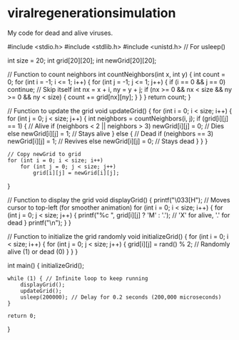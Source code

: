 # viralregenerationsimulation
My code for dead and alive viruses.

#include <stdio.h>
#include <stdlib.h>
#include <unistd.h> // For usleep()

int size = 20;
int grid[20][20];
int newGrid[20][20];

// Function to count neighbors
int countNeighbors(int x, int y) {
    int count = 0;
    for (int i = -1; i <= 1; i++) {
        for (int j = -1; j <= 1; j++) {
            if (i == 0 && j == 0) continue; // Skip itself
            int nx = x + i, ny = y + j;
            if (nx >= 0 && nx < size && ny >= 0 && ny < size) {
                count += grid[nx][ny];
            }
        }
    }
    return count;
}

// Function to update the grid
void updateGrid() {
    for (int i = 0; i < size; i++) {
        for (int j = 0; j < size; j++) {
            int neighbors = countNeighbors(i, j);
            if (grid[i][j] == 1) { // Alive
                if (neighbors < 2 || neighbors > 3)
                    newGrid[i][j] = 0; // Dies
                else
                    newGrid[i][j] = 1; // Stays alive
            } else { // Dead
                if (neighbors == 3)
                    newGrid[i][j] = 1; // Revives
                else
                    newGrid[i][j] = 0; // Stays dead
            }
        }
    }

    // Copy newGrid to grid
    for (int i = 0; i < size; i++)
        for (int j = 0; j < size; j++)
            grid[i][j] = newGrid[i][j];
}

// Function to display the grid
void displayGrid() {
    printf("\033[H"); // Moves cursor to top-left (for smoother animation)
    for (int i = 0; i < size; i++) {
        for (int j = 0; j < size; j++) {
            printf("%c ", grid[i][j] ? 'M' : '.'); // 'X' for alive, '.' for dead
        }
        printf("\n");
    }
}

// Function to initialize the grid randomly
void initializeGrid() {
    for (int i = 0; i < size; i++) {
        for (int j = 0; j < size; j++) {
            grid[i][j] = rand() % 2; // Randomly alive (1) or dead (0)
        }
    }
}

int main() {
    initializeGrid();
    
    while (1) { // Infinite loop to keep running
        displayGrid();
        updateGrid();
        usleep(200000); // Delay for 0.2 seconds (200,000 microseconds)
    }

    return 0;
}
